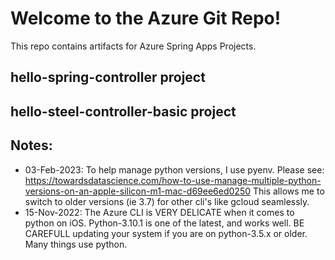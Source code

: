 
# Welcome to the Azure Git Repo! 

This repo contains artifacts for Azure Spring Apps Projects.


## hello-spring-controller project

## hello-steel-controller-basic project 

## Notes:
- 03-Feb-2023: To help manage python versions, I use pyenv.  Please see: https://towardsdatascience.com/how-to-use-manage-multiple-python-versions-on-an-apple-silicon-m1-mac-d69ee6ed0250
  This allows me to switch to older versions (ie 3.7) for other cli's like gcloud seamlessly.
- 15-Nov-2022: The Azure CLI is VERY DELICATE when it comes to python on iOS.  Python-3.10.1 is one of the latest, and works well.   BE CAREFULL updating your system if you are on python-3.5.x or older.  Many things use python.  


